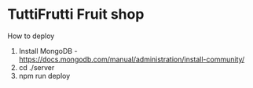 # TuttiFrutti Fruit shop

How to deploy

1. Install MongoDB - https://docs.mongodb.com/manual/administration/install-community/
2. cd ./server
3. npm run deploy
